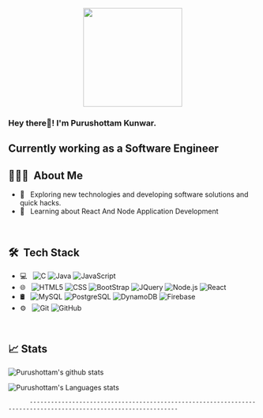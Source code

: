 <p align="center">
  <img src="https://github.com/thompsonemerson/thompsonemerson/raw/master/cover-thompson.png" height="200"/>
</p>

<h3> Hey there👋! I'm Purushottam Kunwar.</h2>
<h2> Currently working as a Software Engineer </h2>

## 👨🏻‍💻 &nbsp;About Me

- 🤔 &nbsp; Exploring new technologies and developing software solutions and quick hacks.
- 💼 &nbsp; Learning about React And Node Application Development

<br>

## 🛠 &nbsp;Tech Stack

- 💻 &nbsp;
  ![C](https://img.shields.io/badge/-C++-333333?style=flat&logo=C%2B%2B&logoColor=00599C)
  ![Java](https://img.shields.io/badge/-Java-333333?style=flat&logo=Java&logoColor=007396)
  ![JavaScript](https://img.shields.io/badge/-JavaScript-333333?style=flat&logo=javascript)
- 🌐 &nbsp;
  ![HTML5](https://img.shields.io/badge/-HTML5-333333?style=flat&logo=HTML5)
  ![CSS](https://img.shields.io/badge/-CSS-333333?style=flat&logo=CSS3&logoColor=1572B6)
  ![BootStrap](https://img.shields.io/badge/-BootStrap-333333?style=flat&logo=bootstrap&logoColor=1572B6)
  ![JQuery](https://img.shields.io/badge/-JQuery-333333?style=flat&logo=jquery)
  ![Node.js](https://img.shields.io/badge/-Node.js-333333?style=flat&logo=node.js)
  ![React](https://img.shields.io/badge/-React-333333?style=flat&logo=react)
- 🛢 &nbsp;
  ![MySQL](https://img.shields.io/badge/-MySQL-333333?style=flat&logo=mysql)
  ![PostgreSQL](https://img.shields.io/badge/-MySQL-333333?style=flat&logo=mysql)
  ![DynamoDB](https://img.shields.io/badge/-MySQL-333333?style=flat&logo=mysql)
  ![Firebase](https://img.shields.io/badge/-Firebase-333333?style=flat&logo=firebase)
- ⚙️ &nbsp;
  ![Git](https://img.shields.io/badge/-Git-333333?style=flat&logo=git)
  ![GitHub](https://img.shields.io/badge/-GitHub-333333?style=flat&logo=github)

<br/>

## 📈 Stats

![Purushottam's github stats](https://github-readme-stats.vercel.app/api?username=purushottam-kunwar&hide=["issues"]&show_icons=true&line_height=30)

![Purushottam's Languages stats](https://github-readme-stats.vercel.app/api/top-langs/?username=purushottam-kunwar&theme=buefy&layout=compact&langs_count=10)

          ----------------------------------------------------------------------------------------------------------------
